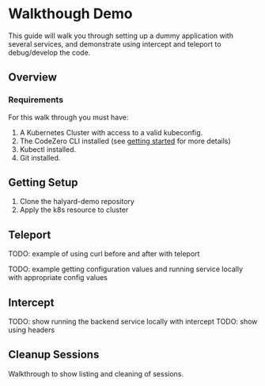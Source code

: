 # Walkthough Demo

This guide will walk you through setting up a dummy application with several services,
and demonstrate using intercept and teleport to debug/develop the code.

## Overview

### Requirements

For this walk through you must have:
1. A Kubernetes Cluster with access to a valid kubeconfig.
1. The CodeZero CLI installed (see [getting started](../guides/getting-started) for more details)
1. Kubectl installed.
1. Git installed.

## Getting Setup

1. Clone the halyard-demo repository
1. Apply the k8s resource to cluster

## Teleport

TODO: example of using curl before and after with teleport

TODO: example getting configuration values and running service locally with appropriate config values

## Intercept

TODO: show running the backend service locally with intercept
TODO: show using headers

## Cleanup Sessions

Walkthrough to show listing and cleaning of sessions.